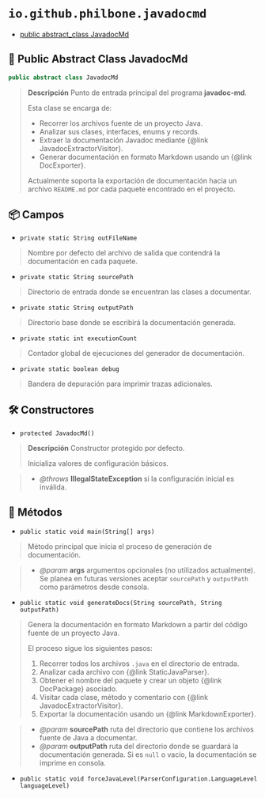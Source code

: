 # `io.github.philbone.javadocmd`

- [public abstract_class JavadocMd](#-public-abstract_class-javadocmd)
## 📕 Public Abstract Class JavadocMd

```java
public abstract class JavadocMd
```
> **Descripción**
> Punto de entrada principal del programa <b>javadoc-md</b>.
> <p>
> Esta clase se encarga de:
> <ul>
> <li>Recorrer los archivos fuente de un proyecto Java.</li>
> <li>Analizar sus clases, interfaces, enums y records.</li>
> <li>Extraer la documentación Javadoc mediante
> {@link JavadocExtractorVisitor}.</li>
> <li>Generar documentación en formato Markdown usando un
> {@link DocExporter}.</li>
> </ul>
> 
> <p>
> Actualmente soporta la exportación de documentación hacia un archivo
> <code>README.md</code> por cada paquete encontrado en el proyecto.</p>

## 📦 Campos

- `private static String outFileName`
> Nombre por defecto del archivo de salida que contendrá la documentación
> en cada paquete.

- `private static String sourcePath`
> Directorio de entrada donde se encuentran las clases a documentar.

- `private static String outputPath`
> Directorio base donde se escribirá la documentación generada.

- `private static int executionCount`
> Contador global de ejecuciones del generador de documentación.

- `private static boolean debug`
> Bandera de depuración para imprimir trazas adicionales.

## 🛠️ Constructores

- `protected JavadocMd()`
> **Descripción**
> Constructor protegido por defecto.
> <p>
> Inicializa valores de configuración básicos.

> - *@throws* **IllegalStateException** si la configuración inicial es inválida.
## 🧮 Métodos

- `public static void main(String[] args)`
> Método principal que inicia el proceso de generación de documentación.

> - *@param* **args** argumentos opcionales (no utilizados actualmente). Se planea
en futuras versiones aceptar <code>sourcePath</code> y
<code>outputPath</code> como parámetros desde consola.
- `public static void generateDocs(String sourcePath, String outputPath)`
> Genera la documentación en formato Markdown a partir del código fuente de
> un proyecto Java.
> <p>
> El proceso sigue los siguientes pasos:
> <ol>
> <li>Recorrer todos los archivos <code>.java</code> en el directorio de
> entrada.</li>
> <li>Analizar cada archivo con {@link StaticJavaParser}.</li>
> <li>Obtener el nombre del paquete y crear un objeto {@link DocPackage}
> asociado.</li>
> <li>Visitar cada clase, método y comentario con
> {@link JavadocExtractorVisitor}.</li>
> <li>Exportar la documentación usando un {@link MarkdownExporter}.</li>
> </ol>

> - *@param* **sourcePath** ruta del directorio que contiene los archivos fuente de
Java a documentar.
> - *@param* **outputPath** ruta del directorio donde se guardará la documentación
generada. Si es <code>null</code> o vacío, la documentación se imprime en
consola.
- `public static void forceJavaLevel(ParserConfiguration.LanguageLevel languageLevel)`
